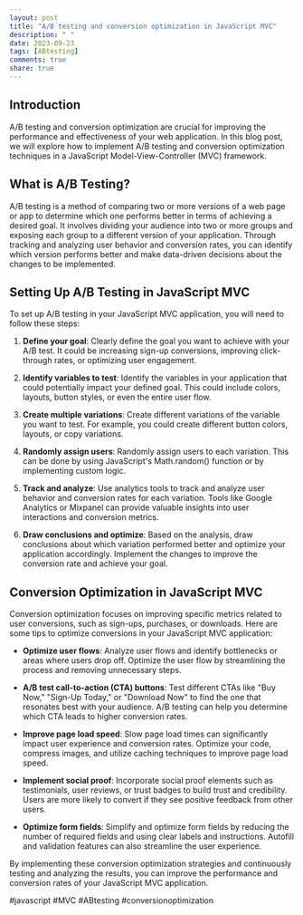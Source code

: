 ```yaml
---
layout: post
title: "A/B testing and conversion optimization in JavaScript MVC"
description: " "
date: 2023-09-23
tags: [ABtesting]
comments: true
share: true
---
```


## Introduction

A/B testing and conversion optimization are crucial for improving the performance and effectiveness of your web application. In this blog post, we will explore how to implement A/B testing and conversion optimization techniques in a JavaScript Model-View-Controller (MVC) framework.

## What is A/B Testing?

A/B testing is a method of comparing two or more versions of a web page or app to determine which one performs better in terms of achieving a desired goal. It involves dividing your audience into two or more groups and exposing each group to a different version of your application. Through tracking and analyzing user behavior and conversion rates, you can identify which version performs better and make data-driven decisions about the changes to be implemented.

## Setting Up A/B Testing in JavaScript MVC

To set up A/B testing in your JavaScript MVC application, you will need to follow these steps:

1. **Define your goal**: Clearly define the goal you want to achieve with your A/B test. It could be increasing sign-up conversions, improving click-through rates, or optimizing user engagement.

2. **Identify variables to test**: Identify the variables in your application that could potentially impact your defined goal. This could include colors, layouts, button styles, or even the entire user flow.

3. **Create multiple variations**: Create different variations of the variable you want to test. For example, you could create different button colors, layouts, or copy variations.

4. **Randomly assign users**: Randomly assign users to each variation. This can be done by using JavaScript's Math.random() function or by implementing custom logic.

5. **Track and analyze**: Use analytics tools to track and analyze user behavior and conversion rates for each variation. Tools like Google Analytics or Mixpanel can provide valuable insights into user interactions and conversion metrics.

6. **Draw conclusions and optimize**: Based on the analysis, draw conclusions about which variation performed better and optimize your application accordingly. Implement the changes to improve the conversion rate and achieve your goal.

## Conversion Optimization in JavaScript MVC

Conversion optimization focuses on improving specific metrics related to user conversions, such as sign-ups, purchases, or downloads. Here are some tips to optimize conversions in your JavaScript MVC application:

- **Optimize user flows**: Analyze user flows and identify bottlenecks or areas where users drop off. Optimize the user flow by streamlining the process and removing unnecessary steps.

- **A/B test call-to-action (CTA) buttons**: Test different CTAs like "Buy Now," "Sign-Up Today," or "Download Now" to find the one that resonates best with your audience. A/B testing can help you determine which CTA leads to higher conversion rates.

- **Improve page load speed**: Slow page load times can significantly impact user experience and conversion rates. Optimize your code, compress images, and utilize caching techniques to improve page load speed.

- **Implement social proof**: Incorporate social proof elements such as testimonials, user reviews, or trust badges to build trust and credibility. Users are more likely to convert if they see positive feedback from other users.

- **Optimize form fields**: Simplify and optimize form fields by reducing the number of required fields and using clear labels and instructions. Autofill and validation features can also streamline the user experience.

By implementing these conversion optimization strategies and continuously testing and analyzing the results, you can improve the performance and conversion rates of your JavaScript MVC application.

#javascript #MVC #ABtesting #conversionoptimization